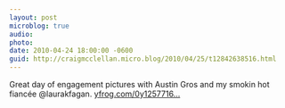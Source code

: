```yaml
---
layout: post
microblog: true
audio: 
photo: 
date: 2010-04-24 18:00:00 -0600
guid: http://craigmcclellan.micro.blog/2010/04/25/t12842638516.html
---
```

Great day of engagement pictures with Austin Gros and my smokin hot fiancée @laurakfagan.  [yfrog.com/0y1257716...](http://yfrog.com/0y12577164j)

